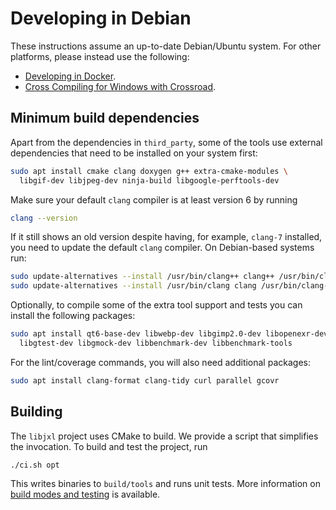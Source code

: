 # Developing in Debian

These instructions assume an up-to-date Debian/Ubuntu system.
For other platforms, please instead use the following:

* [Developing in Docker](developing_in_docker.md).
* [Cross Compiling for Windows with Crossroad](developing_with_crossroad.md).

## Minimum build dependencies

Apart from the dependencies in `third_party`, some of the tools use external
dependencies that need to be installed on your system first:

```bash
sudo apt install cmake clang doxygen g++ extra-cmake-modules \
  libgif-dev libjpeg-dev ninja-build libgoogle-perftools-dev
```

Make sure your default `clang` compiler is at least version 6 by running

```bash
clang --version
```

If it still shows an old version despite having, for example, `clang-7` installed, you need
to update the default `clang` compiler. On Debian-based systems run:

```bash
sudo update-alternatives --install /usr/bin/clang++ clang++ /usr/bin/clang++-7 100
sudo update-alternatives --install /usr/bin/clang clang /usr/bin/clang-7 100
```

Optionally, to compile some of the extra tool support and tests you can install
the following packages:

```bash
sudo apt install qt6-base-dev libwebp-dev libgimp2.0-dev libopenexr-dev \
  libgtest-dev libgmock-dev libbenchmark-dev libbenchmark-tools
```

For the lint/coverage commands, you will also need additional packages:

```bash
sudo apt install clang-format clang-tidy curl parallel gcovr
```

## Building

The `libjxl` project uses CMake to build. We provide a script that simplifies the
invocation. To build and test the project, run

```bash
./ci.sh opt
```

This writes binaries to `build/tools` and runs unit tests. More information
on [build modes and testing](building_and_testing.md) is available.
